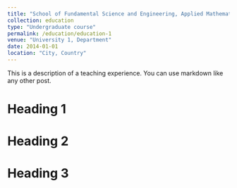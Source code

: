 ```yaml
---
title: "School of Fundamental Science and Engineering, Applied Mathematics Major, Waseda University"
collection: education
type: "Undergraduate course"
permalink: /education/education-1
venue: "University 1, Department"
date: 2014-01-01
location: "City, Country"
---
```


This is a description of a teaching experience. You can use markdown like any other post.

Heading 1
======

Heading 2
======

Heading 3
======